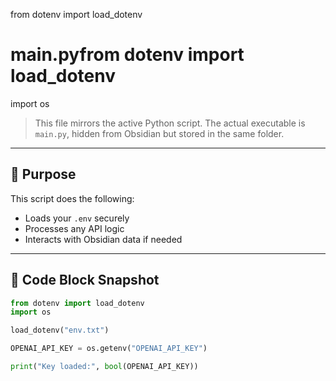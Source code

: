 from dotenv import load_dotenv

# main.pyfrom dotenv import load_dotenv
import os

> This file mirrors the active Python script.
> The actual executable is `main.py`, hidden from Obsidian but stored in the same folder.

---

## 🧾 Purpose

This script does the following:

- Loads your `.env` securely
- Processes any API logic
- Interacts with Obsidian data if needed

---

## 🧙 Code Block Snapshot

```python
from dotenv import load_dotenv
import os

load_dotenv("env.txt")

OPENAI_API_KEY = os.getenv("OPENAI_API_KEY")

print("Key loaded:", bool(OPENAI_API_KEY))
